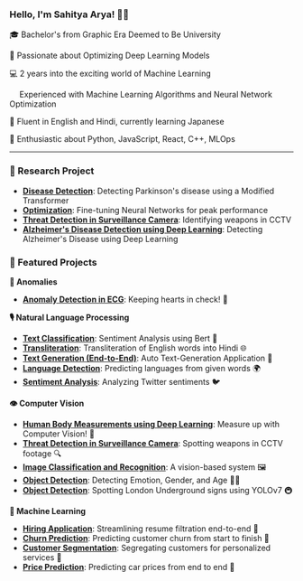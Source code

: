 ### Hello, I'm Sahitya Arya! 👋🏻

🎓 Bachelor's from Graphic Era Deemed to Be University

🔬 Passionate about Optimizing Deep Learning Models

💻 2 years into the exciting world of Machine Learning

<img width="13.75" src="linux.png" /> Experienced with Machine Learning Algorithms and Neural Network Optimization

💬 Fluent in English and Hindi, currently learning Japanese

💜 Enthusiastic about Python, JavaScript, React, C++, MLOps

---


### 🚀 Research Project

- [**Disease Detection**](https://github.com/CS-savvy/Transformer-for-Parkinsons-disease): Detecting Parkinson's disease using a Modified Transformer
- [**Optimization**](https://github.com/shiv2398/Convex_optimization): Fine-tuning Neural Networks for peak performance
- [**Threat Detection in Surveillance Camera**](https://github.com/shiv2398/Threat_detection_using-Deep_learning): Identifying weapons in CCTV
- [**Alzheimer's Disease Detection using Deep Learning**](https://github.com/shiv2398/Alzeimer_disease_detection): Detecting Alzheimer's Disease using Deep Learning

### 🌟 Featured Projects

**🔄 Anomalies**

- [**Anomaly Detection in ECG**](https://github.com/shiv2398/Anomaly-Detection-in-ECG): Keeping hearts in check! 💓

**🎙 Natural Language Processing**

- [**Text Classification**](https://huggingface.co/spaces/Sahitya/Analysis/tree/main): Sentiment Analysis using Bert 📝
- [**Transliteration**](https://github.com/shiv2398/transliteration_english_to_hindi): Transliteration of English words into Hindi 🌐
- [**Text Generation (End-to-End)**](https://github.com/shiv2398/Auto_text_Generation): Auto Text-Generation Application 🤖
- [**Language Detection**](https://github.com/shiv2398/Language-prediction-by-given-word-using-RNN-custom_data-): Predicting languages from given words 🌍
- [**Sentiment Analysis**](https://github.com/shiv2398/Twitter_Sentiment_Analysis): Analyzing Twitter sentiments 🐦

**👁 Computer Vision**

- [**Human Body Measurements using Deep Learning**](https://github.com/shiv2398/Body_measurments_using_Pose-Detection): Measure up with Computer Vision! 📏
- [**Threat Detection in Surveillance Camera**](https://github.com/shiv2398/Threat_detection_using-Deep_learning): Spotting weapons in CCTV footage 🔍
- [**Image Classification and Recognition**](https://github.com/shiv2398/You-Only-Look-10): A vision-based system 🖼
- [**Object Detection**](https://github.com/shiv2398/shiv2398-Detection-of-Emotion-Gender-age-in-surveillence-Monito): Detecting Emotion, Gender, and Age 👩‍💻
- [**Object Detection**](https://github.com/shiv2398/London_underground_sign_detection-using-YOLOv7): Spotting London Underground signs using YOLOv7 🚇

**🤖 Machine Learning**

- [**Hiring Application**](https://github.com/shiv2398/Hiring_application): Streamlining resume filtration end-to-end 📄
- [**Churn Prediction**](https://github.com/shiv2398/Telecom-Customer-Churn-prediction): Predicting customer churn from start to finish 🔄
- [**Customer Segmentation**](https://github.com/shiv2398/CustomerSegmentation/tree/master): Segregating customers for personalized services 🎯
- [**Price Prediction**](https://github.com/shiv2398/car_prediction_-end_to_end-_deployment): Predicting car prices from end to end 🚗

